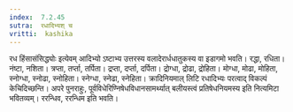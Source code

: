 ```yaml
---
index:  7.2.45
sutra:  रधादिभ्यश् च
vritti:  kashika 
---
```


रध हिंसासंसिद्ध्योः इत्येवम् आदिभ्यो ऽष्टाभ्य उत्तरस्य वलादेरार्धधातुकस्य वा इडागमो भवति। रद्धा, रधिता। नंष्टा, नशिता। त्रप्ता, तर्प्ता, तर्पिता। द्रप्ता, दर्प्ता, दर्पिता। द्रोग्धा, द्रोढा, द्रोहिता। मोग्धा, मोढा, मोहिता, स्नोग्धा, स्नोढा, स्नोहिता। स्नेग्धा, स्नेढा, स्नेहिता। क्रादिनियमाल् लिटि रधादिभ्यः परत्वाद् विकल्पं केचिदिच्छन्ति। अपरे पुनराहुः, पूर्वविधेरिण्निषेधविधानसामर्थ्यात् बलीयस्त्वं प्रतिषेधनियमस्य इति नित्यमिटा भवितव्यम्। ररन्धिव, ररन्धिम इति भवति।

